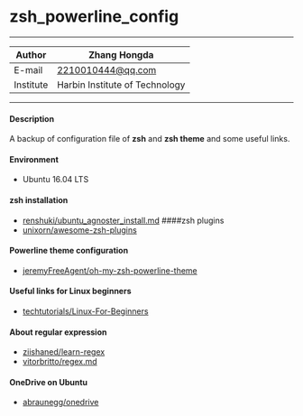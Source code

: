 zsh_powerline_config
==============================

****
|Author|Zhang Hongda|
|------|-----------------|
|E-mail|2210010444@qq.com|
|Institute|Harbin Institute of Technology|
****
#### Description
A backup of configuration file of __zsh__ and __zsh theme__ and some useful links.
#### Environment
* Ubuntu 16.04 LTS 
#### zsh installation
* [ renshuki/ubuntu_agnoster_install.md](https://gist.github.com/renshuki/3cf3de6e7f00fa7e744a)
####zsh plugins
* [unixorn/awesome-zsh-plugins](https://github.com/unixorn/awesome-zsh-plugins)
#### Powerline theme configuration
* [jeremyFreeAgent/oh-my-zsh-powerline-theme](https://github.com/jeremyFreeAgent/oh-my-zsh-powerline-theme)
#### Useful links for Linux beginners
* [techtutorials/Linux-For-Beginners](https://github.com/techtutorials/Linux-For-Beginners)
#### About regular expression
* [ziishaned/learn-regex](https://github.com/ziishaned/learn-regex)
* [vitorbritto/regex.md](https://gist.github.com/vitorbritto/9ff58ef998100b8f19a0)
#### OneDrive on Ubuntu
* [abraunegg/onedrive](https://github.com/abraunegg/onedrive)